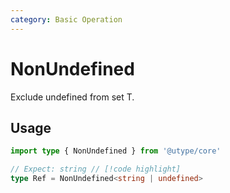 ```yaml
---
category: Basic Operation
---
```


# NonUndefined

<TypeInfo category="Basic Operation" />

Exclude undefined from set T.

## Usage

```ts twoslash
import type { NonUndefined } from '@utype/core'

// Expect: string // [!code highlight]
type Ref = NonUndefined<string | undefined>
```
